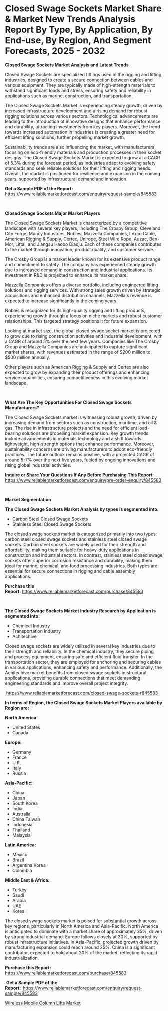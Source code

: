 <p><h1>Closed Swage Sockets Market Share & Market New Trends Analysis Report By Type, By Application, By End-use, By Region, And Segment Forecasts, 2025 - 2032</h1></p><p><strong>Closed Swage Sockets Market Analysis and Latest Trends</strong></p>
<p><p>Closed Swage Sockets are specialized fittings used in the rigging and lifting industries, designed to create a secure connection between cables and various equipment. They are typically made of high-strength materials to withstand significant loads and stress, ensuring safety and reliability in applications such as marine, construction, and transportation.</p><p>The Closed Swage Sockets Market is experiencing steady growth, driven by increased infrastructure development and a rising demand for robust rigging solutions across various sectors. Technological advancements are leading to the introduction of innovative designs that enhance performance and durability, attracting investments from key players. Moreover, the trend towards increased automation in industries is creating a greater need for efficient lifting solutions, further propelling market growth.</p><p>Sustainability trends are also influencing the market, with manufacturers focusing on eco-friendly materials and production processes in their socket designs. The Closed Swage Sockets Market is expected to grow at a CAGR of 5.3% during the forecast period, as industries adapt to evolving safety standards and seek reliable solutions for their lifting and rigging needs. Overall, the market is positioned for resilience and expansion in the coming years, supported by infrastructural demand and innovation.</p></p>
<p><strong>Get a Sample PDF of the Report:&nbsp;</strong> <a href="https://www.reliablemarketforecast.com/enquiry/request-sample/845583?utm_campaign=1906&utm_medium=2&utm_source=Github&utm_content=ia&utm_term=17022025&utm_id=closed-swage-sockets">https://www.reliablemarketforecast.com/enquiry/request-sample/845583</a></p>
<p>&nbsp;</p>
<p><strong>Closed Swage Sockets Major Market Players</strong></p>
<p><p>The Closed Swage Sockets Market is characterized by a competitive landscape with several key players, including The Crosby Group, Cleveland City Forge, Muncy Industries, Nobles, Mazzella Companies, Lexco Cable, American Rigging & Supply, Certex, Unirope, Steel Wire Rope, Auzac, Ben-Mor, Liftal, and Jiangsu Haobo Diaoju. Each of these companies contributes to the market through innovation, product quality, and customer service.</p><p>The Crosby Group is a market leader known for its extensive product range and commitment to safety. The company has experienced steady growth due to increased demand in construction and industrial applications. Its investment in R&D is projected to enhance its market share.</p><p>Mazzella Companies offers a diverse portfolio, including engineered lifting solutions and rigging services. With strong sales growth driven by strategic acquisitions and enhanced distribution channels, Mazzella's revenue is expected to increase significantly in the coming years.</p><p>Nobles is recognized for its high-quality rigging and lifting products, experiencing growth through a focus on niche markets and robust customer relationships. This targeted strategy positions it for future expansion.</p><p>Looking at market size, the global closed swage socket market is projected to grow due to rising construction activities and industrial development, with a CAGR of around 5% over the next few years. Companies like The Crosby Group and Mazzella Companies are anticipated to capture significant market shares, with revenues estimated in the range of $200 million to $500 million annually.</p><p>Other players such as American Rigging & Supply and Certex are also expected to grow by expanding their product offerings and enhancing service capabilities, ensuring competitiveness in this evolving market landscape.</p></p>
<p>&nbsp;</p>
<p><strong>What Are The Key Opportunities For Closed Swage Sockets Manufacturers?</strong></p>
<p><p>The Closed Swage Sockets market is witnessing robust growth, driven by increasing demand from sectors such as construction, maritime, and oil & gas. The rise in infrastructure projects and the need for efficient load-bearing solutions are propelling market expansion. Key growth trends include advancements in materials technology and a shift towards lightweight, high-strength options that enhance performance. Moreover, sustainability concerns are driving manufacturers to adopt eco-friendly practices. The future outlook remains positive, with a projected CAGR of around 5-7% over the next five years, fueled by ongoing innovations and rising global industrial activities.</p></p>
<p><strong>Inquire or Share Your Questions If Any Before Purchasing This Report:</strong> <a href="https://www.reliablemarketforecast.com/enquiry/pre-order-enquiry/845583?utm_campaign=1906&utm_medium=2&utm_source=Github&utm_content=ia&utm_term=17022025&utm_id=closed-swage-sockets">https://www.reliablemarketforecast.com/enquiry/pre-order-enquiry/845583</a></p>
<p>&nbsp;</p>
<p><strong>Market Segmentation</strong></p>
<p><strong>The Closed Swage Sockets Market Analysis by types is segmented into:</strong></p>
<p><ul><li>Carbon Steel Closed Swage Sockets</li><li>Stainless Steel Closed Swage Sockets</li></ul></p>
<p><p>The closed swage sockets market is categorized primarily into two types: carbon steel closed swage sockets and stainless steel closed swage sockets. Carbon steel sockets are widely used for their strength and affordability, making them suitable for heavy-duty applications in construction and industrial sectors. In contrast, stainless steel closed swage sockets offer superior corrosion resistance and durability, making them ideal for marine, chemical, and food processing industries. Both types are essential for secure connections in rigging and cable assembly applications.</p></p>
<p><strong>Purchase this Report:&nbsp;</strong><a href="https://www.reliablemarketforecast.com/purchase/845583?utm_campaign=1906&utm_medium=2&utm_source=Github&utm_content=ia&utm_term=17022025&utm_id=closed-swage-sockets">https://www.reliablemarketforecast.com/purchase/845583</a></p>
<p>&nbsp;</p>
<p><strong>The Closed Swage Sockets Market Industry Research by Application is segmented into:</strong></p>
<p><ul><li>Chemical Industry</li><li>Transportation Industry</li><li>Achitechive</li></ul></p>
<p><p>Closed swage sockets are widely utilized in several key industries due to their strength and reliability. In the chemical industry, they secure piping and process equipment, ensuring safe and efficient fluid transfer. In the transportation sector, they are employed for anchoring and securing cables in various applications, enhancing safety and performance. Additionally, the Achitechive market benefits from closed swage sockets in structural applications, providing durable connections that meet demanding engineering standards and improve overall project integrity.</p></p>
<p><a href="https://www.reliablemarketforecast.com/closed-swage-sockets-r845583?utm_campaign=1906&utm_medium=2&utm_source=Github&utm_content=ia&utm_term=17022025&utm_id=closed-swage-sockets">&nbsp;https://www.reliablemarketforecast.com/closed-swage-sockets-r845583</a></p>
<p><strong>In terms of Region, the Closed Swage Sockets Market Players available by Region are:</strong></p>
<p>
    <p> <strong> North America: </strong>
        <ul>
            <li>United States</li>
            <li>Canada</li>
        </ul>
        </p> 
    <p> <strong> Europe: </strong>
        <ul>
            <li>Germany</li>
            <li>France</li>
            <li>U.K.</li>
            <li>Italy</li>
            <li>Russia</li>
        </ul>
        </p> 
    <p> <strong> Asia-Pacific: </strong>
        <ul>
            <li>China</li>
            <li>Japan</li>
            <li>South Korea</li>
            <li>India</li>
            <li>Australia</li>
            <li>China Taiwan</li>
            <li>Indonesia</li>
            <li>Thailand</li>
            <li>Malaysia</li>
        </ul>
        </p> 
    <p> <strong> Latin America: </strong>
        <ul>
            <li>Mexico</li>
            <li>Brazil</li>
            <li>Argentina Korea</li>
            <li>Colombia</li>
        </ul>
        </p> 
    <p> <strong> Middle East & Africa: </strong>
        <ul>
            <li>Turkey</li>
            <li>Saudi</li>
            <li>Arabia</li>
            <li>UAE</li>
            <li>Korea</li>
        </ul>
    </p>
    </p>
<p><p>The closed swage sockets market is poised for substantial growth across key regions, particularly in North America and Asia-Pacific. North America is anticipated to dominate with a market share of approximately 35%, driven by strong industrial demand. Europe follows closely at 30%, supported by robust infrastructure initiatives. In Asia-Pacific, projected growth driven by manufacturing expansion could reach around 25%. China is a significant contributor, expected to hold about 20% of the market, reflecting its rapid industrialization.</p></p>
<p><strong>Purchase this Report: </strong><a href="https://www.reliablemarketforecast.com/purchase/845583?utm_campaign=1906&utm_medium=2&utm_source=Github&utm_content=ia&utm_term=17022025&utm_id=closed-swage-sockets">https://www.reliablemarketforecast.com/purchase/845583</a></p>
<p>&nbsp;<strong>Get a Sample PDF of the Report:&nbsp;&nbsp;</strong><a href="https://www.reliablemarketforecast.com/enquiry/request-sample/845583?utm_campaign=1906&utm_medium=2&utm_source=Github&utm_content=ia&utm_term=17022025&utm_id=closed-swage-sockets">https://www.reliablemarketforecast.com/enquiry/request-sample/845583</a></p>
<p><strong></strong></p>
<p><p><a href="https://github.com/dringals/Market-Research-Report-List-6/blob/main/wireless-mobile-column-lifts-market.md?utm_campaign=1906&utm_medium=2&utm_source=Github&utm_content=ia&utm_term=17022025&utm_id=closed-swage-sockets">Wireless Mobile Column Lifts Market</a></p></p>